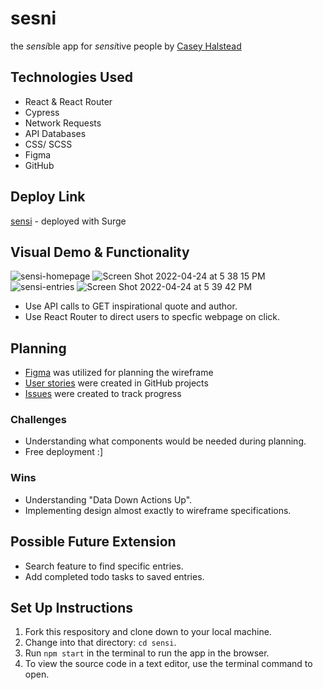 # sesni 

the *sensi*ble app for *sensi*tive people by [Casey Halstead](https://github.com/chalstead16)

## Technologies Used

- React & React Router
- Cypress
- Network Requests
- API Databases
- CSS/ SCSS
- Figma
- GitHub

## Deploy Link

[sensi](https://sensi.surge.sh/) - deployed with Surge

## Visual Demo & Functionality

![sensi-homepage](https://user-images.githubusercontent.com/91504411/164999608-5f4699b4-6585-47d4-8e26-349389d2a793.gif)
![Screen Shot 2022-04-24 at 5 38 15 PM](https://user-images.githubusercontent.com/91504411/164999645-500c91eb-0a15-4dfd-8a5e-ff9fc53b72b4.png)
![sensi-entries](https://user-images.githubusercontent.com/91504411/164999611-d8f703cc-f79b-4fb2-a7bf-5d49a63a8fda.gif)
![Screen Shot 2022-04-24 at 5 39 42 PM](https://user-images.githubusercontent.com/91504411/164999693-a45b6182-9caa-414f-9938-fcbafd2f8cb7.png)


- Use API calls to GET inspirational quote and author.
- Use React Router to direct users to specfic webpage on click.

## Planning

- [Figma](https://www.figma.com/file/L90WrXgYfGmJDJRymHplfh/Sensi?node-id=0%3A1) was utilized for planning the wireframe
- [User stories](https://github.com/chalstead16/sensi/projects/1) were created in GitHub projects
- [Issues](https://github.com/chalstead16/sensi/projects/1) were created to track progress

### Challenges

- Understanding what components would be needed during planning.
- Free deployment :]

### Wins

- Understanding "Data Down Actions Up".
- Implementing design almost exactly to wireframe specifications.

## Possible Future Extension

- Search feature to find specific entries.
- Add completed todo tasks to saved entries. 

## Set Up Instructions

1. Fork this respository and clone down to your local machine.
2. Change into that directory: `cd sensi`.
3. Run `npm start` in the terminal to run the app in the browser.
4. To view the source code in a text editor, use the terminal command to open.